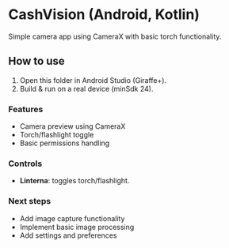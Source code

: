 
# CashVision (Android, Kotlin)

Simple camera app using CameraX with basic torch functionality.

## How to use
1. Open this folder in Android Studio (Giraffe+).
2. Build & run on a real device (minSdk 24).

### Features
- Camera preview using CameraX
- Torch/flashlight toggle
- Basic permissions handling

### Controls
- **Linterna**: toggles torch/flashlight.

### Next steps
- Add image capture functionality
- Implement basic image processing
- Add settings and preferences
